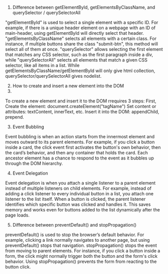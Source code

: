 1. Difference between getElementById, getElementsByClassName, and querySelector / querySelectorAll

"getElementById" is used to select a single element with a specific ID. For example, if there is a unique header element on a webpage with an ID of main-header, using getElementById will directly select that header. "getElementsByClassName" selects all elements with a certain class. For instance, if multiple buttons share the class "submit-btn", this method will select all of them at once. "querySelector" allows selecting the first element that matches any CSS selector, such as the first paragraph inside a div, while "querySelectorAll" selects all elements that match a given CSS selector, like all items in a list.
While getElementsByClassName/getElementById will only give html collection, querySelector/querySelectorAll gives nodelist.

2. How to create and insert a new element into the DOM
3. 
To create a new element and insert it to the DOM rrequires 3 steps:
First, Create the element: document.createElement("tagName")
Set content or attributes: textContent, innerText, etc.
Insert it into the DOM: appendChild, prepend.

3. Event Bubbling

Event bubbling is when an action starts from the innermost element and moves outward to its parent elements. For example, if you click a button inside a card, the click event first activates the button's own behavior, then the card’s behavior, and then any container that holds the card. Each ancestor element has a chance to respond to the event as it bubbles up through the DOM hierarchy.

4. Event Delegation

Event delegation is when you attach a single listener to a parent element instead of multiple listeners on child elements. For example, instead of adding a click listener to every individual button in a list, you attach one listener to the list itself. When a button is clicked, the parent listener identifies which specific button was clicked and handles it. This saves memory and works even for buttons added to the list dynamically after the page loads.

5. Difference between preventDefault() and stopPropagation()

preventDefault() is used to stop the browser’s default behavior. For example, clicking a link normally navigates to another page, but using preventDefault() stops that navigation. stopPropagation() stops the event from moving to parent elements. For instance, if you click a button inside a form, the click might normally trigger both the button and the form's click behavior. Using stopPropagation() prevents the form from reacting to the button click.
